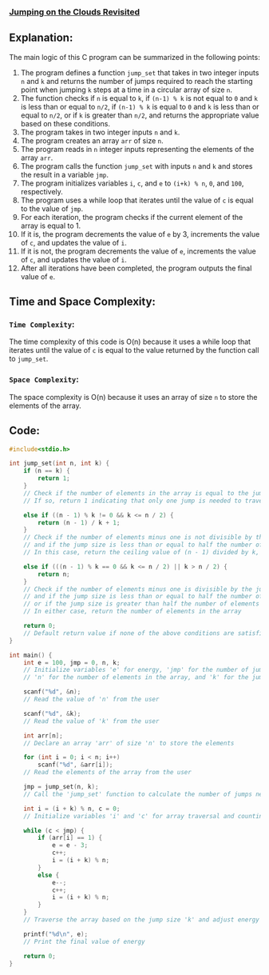 ### [Jumping on the Clouds Revisited](https://www.hackerrank.com/challenges/jumping-on-the-clouds-revisited/problem)

## Explanation:
The main logic of this C program can be summarized in the following points:
1. The program defines a function `jump_set` that takes in two integer inputs `n` and `k` and returns the number of jumps required to reach the starting point when jumping `k` steps at a time in a circular array of size `n`.
2. The function checks if `n` is equal to `k`, if `(n-1) % k` is not equal to `0` and `k` is less than or equal to `n/2`, if `(n-1) % k` is equal to `0` and `k` is less than or equal to `n/2`, or if `k` is greater than `n/2`, and returns the appropriate value based on these conditions.
3. The program takes in two integer inputs `n` and `k`.
4. The program creates an array `arr` of size `n`.
5. The program reads in `n` integer inputs representing the elements of the array `arr`.
6. The program calls the function `jump_set` with inputs `n` and `k` and stores the result in a variable `jmp`.
7. The program initializes variables `i`, `c`, and `e` to `(i+k) % n`, `0`, and `100`, respectively.
8. The program uses a while loop that iterates until the value of `c` is equal to the value of `jmp`.
9. For each iteration, the program checks if the current element of the array is equal to 1.
10. If it is, the program decrements the value of `e` by 3, increments the value of `c`, and updates the value of `i`.
11. If it is not, the program decrements the value of `e`, increments the value of `c`, and updates the value of `i`.
12. After all iterations have been completed, the program outputs the final value of `e`.

 
## Time and Space Complexity:
### `Time Complexity`:
The time complexity of this code is O(n) because it uses a while loop that iterates until the value of `c` is equal to the value returned by the function call to `jump_set`.

### `Space Complexity`:
The space complexity is O(n) because it uses an array of size `n` to store the elements of the array.


## Code:
```c
#include<stdio.h>

int jump_set(int n, int k) {
    if (n == k) {
        return 1;
    }
    // Check if the number of elements in the array is equal to the jump size
    // If so, return 1 indicating that only one jump is needed to traverse all elements

    else if ((n - 1) % k != 0 && k <= n / 2) {
        return (n - 1) / k + 1;
    }
    // Check if the number of elements minus one is not divisible by the jump size
    // and if the jump size is less than or equal to half the number of elements
    // In this case, return the ceiling value of (n - 1) divided by k, plus 1

    else if (((n - 1) % k == 0 && k <= n / 2) || k > n / 2) {
        return n;
    }
    // Check if the number of elements minus one is divisible by the jump size
    // and if the jump size is less than or equal to half the number of elements,
    // or if the jump size is greater than half the number of elements
    // In either case, return the number of elements in the array

    return 0;
    // Default return value if none of the above conditions are satisfied
}

int main() {
    int e = 100, jmp = 0, n, k;
    // Initialize variables 'e' for energy, 'jmp' for the number of jumps needed,
    // 'n' for the number of elements in the array, and 'k' for the jump size

    scanf("%d", &n);
    // Read the value of 'n' from the user

    scanf("%d", &k);
    // Read the value of 'k' from the user

    int arr[n];
    // Declare an array 'arr' of size 'n' to store the elements

    for (int i = 0; i < n; i++)
        scanf("%d", &arr[i]);
    // Read the elements of the array from the user

    jmp = jump_set(n, k);
    // Call the 'jump_set' function to calculate the number of jumps needed

    int i = (i + k) % n, c = 0;
    // Initialize variables 'i' and 'c' for array traversal and counting jumps

    while (c < jmp) {
        if (arr[i] == 1) {
            e = e - 3;
            c++;
            i = (i + k) % n;
        }
        else {
            e--;
            c++;
            i = (i + k) % n;
        }
    }
    // Traverse the array based on the jump size 'k' and adjust energy 'e' based on the element value

    printf("%d\n", e);
    // Print the final value of energy

    return 0;
}
```
